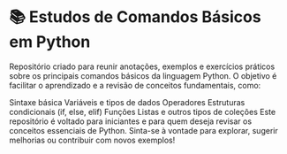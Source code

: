 # 📚 Estudos de Comandos Básicos em Python
Repositório criado para reunir anotações, exemplos e exercícios práticos sobre os principais comandos básicos da linguagem Python. O objetivo é facilitar o aprendizado e a revisão de conceitos fundamentais, como:

Sintaxe básica
Variáveis e tipos de dados
Operadores
Estruturas condicionais (if, else, elif)
Funções
Listas e outros tipos de coleções
Este repositório é voltado para iniciantes e para quem deseja revisar os conceitos essenciais de Python. Sinta-se à vontade para explorar, sugerir melhorias ou contribuir com novos exemplos!
